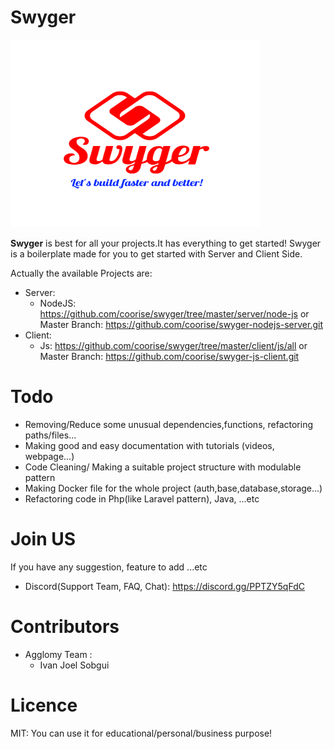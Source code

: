 # Swyger

<img alt="Alt text" height="300" src="./assets/logo_name.png" title="a title" width="400"/>


**Swyger** is best for all your projects.It has everything to get started!
Swyger is a boilerplate made for you to get started with Server and Client Side.

Actually the available Projects are:
- Server:
   - NodeJS: https://github.com/coorise/swyger/tree/master/server/node-js or Master Branch: https://github.com/coorise/swyger-nodejs-server.git
- Client: 
  - Js: https://github.com/coorise/swyger/tree/master/client/js/all or Master Branch: https://github.com/coorise/swyger-js-client.git



# Todo
- Removing/Reduce some unusual dependencies,functions, refactoring paths/files...
- Making good and easy documentation with tutorials (videos, webpage...)
- Code Cleaning/ Making a suitable project structure with modulable pattern
- Making Docker file for the whole project (auth,base,database,storage...)
- Refactoring code in Php(like Laravel pattern), Java, ...etc

# Join US
If you have any suggestion, feature to add ...etc
- Discord(Support Team, FAQ, Chat): https://discord.gg/PPTZY5qFdC

# Contributors
- Agglomy Team :
  - Ivan Joel Sobgui
# Licence

MIT: You can use it for educational/personal/business purpose!